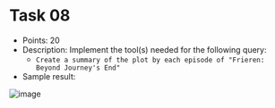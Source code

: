 # Task 08
- Points: 20
- Description: Implement the tool(s) needed for the following query:
    - `Create a summary of the plot by each episode of "Frieren: Beyond Journey's End"`
- Sample result:
  
![image](https://github.com/user-attachments/assets/ea70dc49-c8c2-409c-87b4-d51b7a381629)


